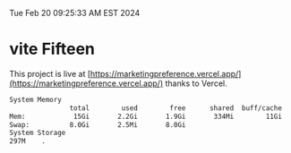 Tue Feb 20 09:25:33 AM EST 2024

# vite Fifteen


This project is live at [https://marketingpreference.vercel.app/](https://marketingpreference.vercel.app/) thanks to Vercel.

```bash
System Memory
               total        used        free      shared  buff/cache   available
Mem:            15Gi       2.2Gi       1.9Gi       334Mi        11Gi        13Gi
Swap:          8.0Gi       2.5Mi       8.0Gi
System Storage
297M	.
```
```bash
